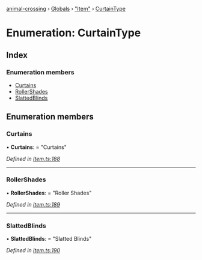 [animal-crossing](../README.md) › [Globals](../globals.md) › ["Item"](../modules/_item_.md) › [CurtainType](_item_.curtaintype.md)

# Enumeration: CurtainType

## Index

### Enumeration members

* [Curtains](_item_.curtaintype.md#curtains)
* [RollerShades](_item_.curtaintype.md#rollershades)
* [SlattedBlinds](_item_.curtaintype.md#slattedblinds)

## Enumeration members

###  Curtains

• **Curtains**: = "Curtains"

*Defined in [Item.ts:188](https://github.com/Norviah/animal-crossing/blob/c9eb585/module/types/Item.ts#L188)*

___

###  RollerShades

• **RollerShades**: = "Roller Shades"

*Defined in [Item.ts:189](https://github.com/Norviah/animal-crossing/blob/c9eb585/module/types/Item.ts#L189)*

___

###  SlattedBlinds

• **SlattedBlinds**: = "Slatted Blinds"

*Defined in [Item.ts:190](https://github.com/Norviah/animal-crossing/blob/c9eb585/module/types/Item.ts#L190)*
